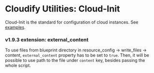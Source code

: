 # Cloudify Utilities: Cloud-Init

Cloud-Init is the standard for configuration of cloud instances. See [examples](http://cloudinit.readthedocs.io/en/latest/topics/examples.html).

### v1.9.3 extension: external_content

To use files from blueprint directory in resource_config -> write_files ->
content, `external_content` property has to be set to `true`. Then, it will
be possible to use path to the file under `content` key, besides passing
the whole script.
